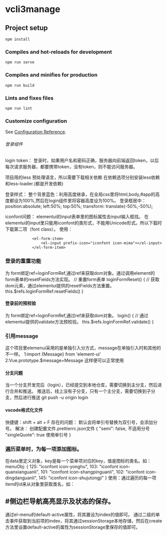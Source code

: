 # vcli3manage

## Project setup
```
npm install
```

### Compiles and hot-reloads for development
```
npm run serve
```

### Compiles and minifies for production
```
npm run build
```

### Lints and fixes files
```
npm run lint
```

### Customize configuration
See [Configuration Reference](https://cli.vuejs.org/config/).

###### 登录组件
login
token：
登录时，如果用户名和密码正确，服务器向前端返回token，以后每次请求服务器，都要携带token，没有token，则不能访问服务器。


项目用的less 预处理语言，所以需要下载相关依赖
在依赖选项分别安装less依赖和less-loader.(都是开发依赖)

登录样式：
整个背景蓝色：利用高度继承，在全局css里将html,body,#app的高度都设为100%,然后在login组件里将容器高度设为100%。
登录框居中：
        position:absolute;
        left:50%;
        top:50%;
        transform: translate(-50%,-50%);

iconfont问题：
elementui的input表单里的图标属性去input输入框找。
在elementui的input里只能用iconfont的类形式，不能用Unicode形式。所以下载时下载第二项（font class）。
使用：

                <el-form-item>
                    <el-input prefix-icon="iconfont icon-mima"></el-input>
                </el-form-item>

### 登录的重置功能
为 form绑定ref=loginFormRef,通过ref来获取dom对象。通过调用element的form表单的resetFields方法实现。
 // 重置form表单
        loginFormReset() {
            // 获取dom元素，通过elementui提供的resetFields方法重置。
            this.$refs.loginFormRef.resetFields()
        }
#### 登录前的预校验
为 form绑定ref=loginFormRef,通过ref来获取dom对象。
 login() {
            // 通过elementui提供的validate方法预校验。
            this.$refs.loginFormRef.validate()
        }
### 引用message
这个项目里elemenui采用的是单独引入分方式，message在单独引入时和其他的不一样。
1:import {Message} from 'element-ui'
2:Vue.prototype.$message=Message
这样便可以正常使用

#### 分支问题
当一个分支开发完后（login），已经提交到本地仓库，需要切换到主分支，然后进行合并和推送。
推送后，线上没有子分支，只有一个主分支，需要切换到子分支，然后进行推送
git push -u origin login

#### vscode格式化文件
快捷键：shift + alt + F
存在的问题：
默认会将单引号替换为双引号，会添加分号。
解决：
创建配置文件.prettierrc.json文件
{
  "semi": false, 不适用分号
  "singleQuote": true 使用单引号
}

### 遍历菜单时，为每一项添加图标。
在data里定义对象，key是每一个菜单项对应的key，值是图标的类名。如：
menuObj: {
        125: "iconfont icon-yonghu",
        103: "iconfont icon-quanxianguanli",
        101: "iconfont icon-shangpinguanli",
        102: "iconfont icon-dingdanguanli",
        145: "iconfont icon-shujutongji"
      }
使用：通过遍历的每一项item的id来从对象里获取类名，如：
<i :class="menuObj[item1.id]"></i>

## #侧边栏导航高亮显示及状态的保存。
通过el-menu的default-active属性，将其置设为index的值即可。
通过二级的单击事件获取到当前项的index，将其通过sessionStorage本地存储，然后在create方法里设置default-active的属性为sessionStorage里保存的值即可。